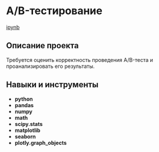 # A/B-тестирование

[ipynb](https://github.com/malyshevanatalya/portfolio/blob/main/AB%20test/ab_test.ipynb)

## Описание проекта

Требуется оценить корректность проведения A/B-теста и проанализировать его результаты.

## Навыки и инструменты

- **python**
- **pandas**
- **numpy**
- **math**
- **scipy.stats**
- **matplotlib**
- **seaborn**
- **plotly.graph_objects**
